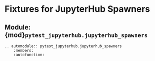 # Fixtures for JupyterHub Spawners

## Module: {mod}`pytest_jupyterhub.jupyterhub_spawners`

```
.. automodule:: pytest_jupyterhub.jupyterhub_spawners
    :members:
    :autofunction:
```
